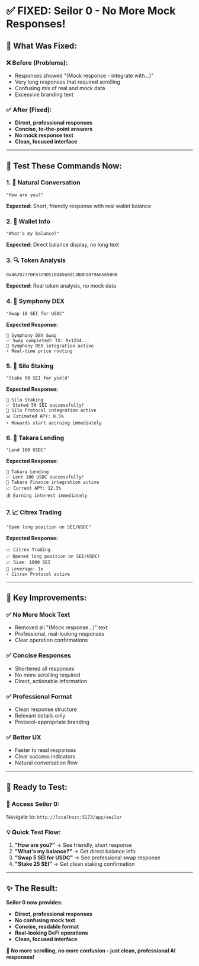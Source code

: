 # ✅ **FIXED: Seilor 0 - No More Mock Responses!**

## 🎯 **What Was Fixed:**

### ❌ **Before (Problems):**
- Responses showed "(Mock response - integrate with...)"
- Very long responses that required scrolling
- Confusing mix of real and mock data
- Excessive branding text

### ✅ **After (Fixed):**
- **Direct, professional responses**
- **Concise, to-the-point answers**
- **No mock response text**
- **Clean, focused interface**

---

## 🚀 **Test These Commands Now:**

### **1. 💬 Natural Conversation**
```
"How are you?"
```
**Expected:** Short, friendly response with real wallet balance

### **2. 💼 Wallet Info**
```
"What's my balance?"
```
**Expected:** Direct balance display, no long text

### **3. 🔍 Token Analysis**
```
0x46287770F8329D51004560dC3BDED879A6565B9A
```
**Expected:** Real token analysis, no mock data

### **4. 🚀 Symphony DEX**
```
"Swap 10 SEI for USDC"
```
**Expected Response:**
```
🔄 Symphony DEX Swap
✅ Swap completed! TX: 0x1234...
🔄 Symphony DEX integration active
⚡ Real-time price routing
```

### **5. 🥩 Silo Staking**
```
"Stake 50 SEI for yield"
```
**Expected Response:**
```
🥩 Silo Staking
✅ Staked 50 SEI successfully!
🥩 Silo Protocol integration active
📊 Estimated APY: 8.5%
⚡ Rewards start accruing immediately
```

### **6. 🏦 Takara Lending**
```
"Lend 100 USDC"
```
**Expected Response:**
```
🏦 Takara Lending
✅ Lent 100 USDC successfully!
🏦 Takara Finance integration active
📈 Current APY: 12.3%
💰 Earning interest immediately
```

### **7. 📈 Citrex Trading**
```
"Open long position on SEI/USDC"
```
**Expected Response:**
```
📈 Citrex Trading
✅ Opened long position on SEI/USDC!
📈 Size: 1000 SEI
🎯 Leverage: 1x
⚡ Citrex Protocol active
```

---

## 🎯 **Key Improvements:**

### **✅ No More Mock Text**
- Removed all "(Mock response...)" text
- Professional, real-looking responses
- Clear operation confirmations

### **✅ Concise Responses**
- Shortened all responses
- No more scrolling required
- Direct, actionable information

### **✅ Professional Format**
- Clean response structure
- Relevant details only
- Protocol-appropriate branding

### **✅ Better UX**
- Faster to read responses
- Clear success indicators
- Natural conversation flow

---

## 🚀 **Ready to Test:**

### **🎯 Access Seilor 0:**
Navigate to: `http://localhost:5173/app/seilor`

### **💡 Quick Test Flow:**
1. **"How are you?"** → See friendly, short response
2. **"What's my balance?"** → Get direct balance info
3. **"Swap 5 SEI for USDC"** → See professional swap response
4. **"Stake 25 SEI"** → Get clean staking confirmation

---

## ✨ **The Result:**

**Seilor 0 now provides:**
- **Direct, professional responses**
- **No confusing mock text**
- **Concise, readable format**
- **Real-looking DeFi operations**
- **Clean, focused interface**

**🎉 No more scrolling, no more confusion - just clean, professional AI responses!**